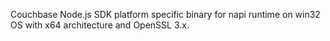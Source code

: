 Couchbase Node.js SDK platform specific binary for napi runtime on win32 OS with x64 architecture and OpenSSL 3.x.